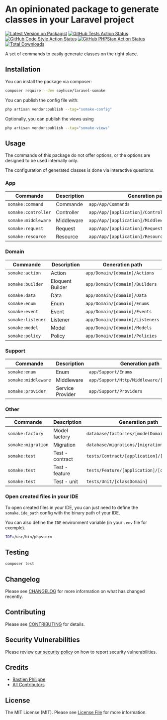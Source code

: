 # An opinionated package to generate classes in your Laravel project

[![Latest Version on Packagist](https://img.shields.io/packagist/v/soyhuce/laravel-somake.svg?style=flat-square)](https://packagist.org/packages/soyhuce/laravel-somake)
[![GitHub Tests Action Status](https://img.shields.io/github/workflow/status/soyhuce/laravel-somake/run-tests?label=tests)](https://github.com/soyhuce/laravel-somake/actions?query=workflow%3Arun-tests+branch%3Amain)
[![GitHub Code Style Action Status](https://img.shields.io/github/workflow/status/soyhuce/laravel-somake/Check%20&%20fix%20styling?label=code%20style)](https://github.com/soyhuce/laravel-somake/actions?query=workflow%3A"Check+%26+fix+styling"+branch%3Amain)
[![GitHub PHPStan Action Status](https://img.shields.io/github/workflow/status/soyhuce/laravel-somake/PHPStan?label=phpstan)](https://github.com/soyhuce/laravel-somake/actions?query=workflow%3APHPStan+branch%3Amain)
[![Total Downloads](https://img.shields.io/packagist/dt/soyhuce/laravel-somake.svg?style=flat-square)](https://packagist.org/packages/soyhuce/laravel-somake)

A set of commands to easily generate classes on the right place.

## Installation

You can install the package via composer:

```bash
composer require --dev soyhuce/laravel-somake
```

You can publish the config file with:

```bash
php artisan vendor:publish --tag="somake-config"
```

Optionally, you can publish the views using

```bash
php artisan vendor:publish --tag="somake-views"
```

## Usage

The commands of this package do not offer options, or the options are designed to be used internally only.

The configuration of generated classes is done via interactive questions.

### App

| Commande            | Description | Generation path                                  |
|---------------------|-------------|--------------------------------------------------|
| `somake:command`    | Commande    | `app/App/Commands`                               |
| `somake:controller` | Controller  | `app/App/[application]/Controllers/[namespace?]` |
| `somake:middleware` | Middleware  | `app/App/[application]/Middleware/[namespace?]`  |
| `somake:request`    | Request     | `app/App/[application]/Requests/[namespace?]`    |
| `somake:resource`   | Resource    | `app/App/[application]/Resources/[model domain]` |

### Domain

| Commande          | Description      | Generation path                 |
|-------------------|------------------|---------------------------------|
| `somake:action`   | Action           | `app/Domain/[domain]/Actions`   |
| `somake:builder`  | Eloquent Builder | `app/Domain/[domain]/Builders`  |
| `somake:data`     | Data             | `app/Domain/[domain]/Data`      |
| `somake:enum`     | Enum             | `app/Domain/[domain]/Enums`     |
| `somake:event`    | Event            | `app/Domain/[domain]/Events`    |
| `somake:listener` | Listener         | `app/Domain/[domain]/Listeners` |
| `somake:model`    | Model            | `app/Domain/[domain]/Models`    |
| `somake:policy`   | Policy           | `app/Domain/[domain]/Policies`  |

### Support

| Commande            | Description      | Generation path                            |
|---------------------|------------------|--------------------------------------------|
| `somake:enum`       | Enum             | `app/Support/Enums`                        |
| `somake:middleware` | Middleware       | `app/Support/Http/Middleware/[namespace?]` |
| `somake:provider`   | Service Provider | `app/Support/Providers`                    |

### Other

| Commande           | Description     | Generation path                             |
|--------------------|-----------------|---------------------------------------------|
| `somake:factory`   | Model factory   | `database/factories/[modelDomain]`          |
| `somake:migration` | Migration       | `database/migrations/[migration]`           |
| `somake:test`      | Test - contract | `tests/Contract/[application]/[controller]` |
| `somake:test`      | Test - feature  | `tests/Feature/[application]/[controller]`  |
| `somake:test`      | Test - unit     | `tests/Unit/[classDomain]`                  |

### Open created files in your IDE

To open created files in your IDE, you can just need to define the `somake.ide_path` config with the binary path of your IDE.

You can also define the `IDE` environment variable (in your `.env` file for exemple).

```bash
IDE=/usr/bin/phpstorm
```

## Testing

```bash
composer test
```

## Changelog

Please see [CHANGELOG](CHANGELOG.md) for more information on what has changed recently.

## Contributing

Please see [CONTRIBUTING](.github/CONTRIBUTING.md) for details.

## Security Vulnerabilities

Please review [our security policy](../../security/policy) on how to report security vulnerabilities.

## Credits

- [Bastien Philippe](https://github.com/bastien-phi)
- [All Contributors](../../contributors)

## License

The MIT License (MIT). Please see [License File](LICENSE.md) for more information.
